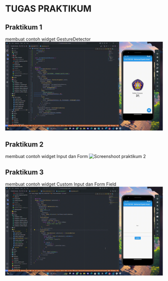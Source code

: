 # TUGAS PRAKTIKUM

## Praktikum 1
membuat contoh widget GestureDetector
![Screenshot praktikum 1](images/gesture-detector-widget.gif)

## Praktikum 2
membuat contoh widget Input dan Form
![Screenshoot praktikum 2](images/input_form_widget.gif)

## Praktikum 3
membuat contoh widget Custom Input dan Form Field
![Screenshoot praktikum 2](images/form-field-widget.gif)